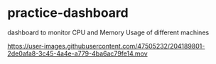 # practice-dashboard
dashboard to monitor CPU and Memory Usage of different machines


https://user-images.githubusercontent.com/47505232/204189801-2de0afa8-3c45-4a4e-a779-4ba6ac79fe14.mov

